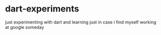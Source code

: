 # dart-experiments


just experimenting with dart and learning just in case i find myself working at google someday
